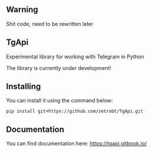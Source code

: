 ## Warning
Shit code, need to be rewritten later

## TgApi
Experimental library for working with Telegram in Python

The library is currently under development!

## Installing

You can install it using the command below:
```shell
pip install git+https://github.com/zetrobt/TgApi.git
```

## Documentation
You can find documentation here: https://tgapi.gitbook.io/
